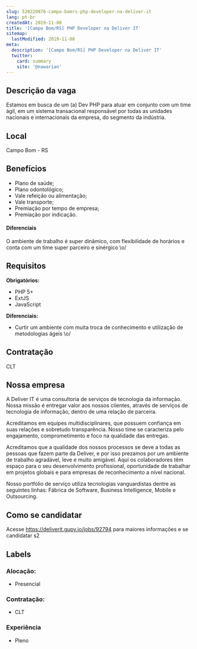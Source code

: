 ```yaml
---
slug: 520220876-campo-bomrs-php-developer-na-deliver-it
lang: pt-br
createdAt: 2019-11-08
title: '[Campo Bom/RS] PHP Developer na Deliver IT'
sitemap:
  lastModified: 2019-11-08
meta:
  description: '[Campo Bom/RS] PHP Developer na Deliver IT'
  twitter:
    card: summary
    site: '@nawarian'
---
```

<!--
==================================================
POR FAVOR, SÓ POSTE SE A VAGA FOR PARA DESENVOLVEDOR(A) PHP!

Não faça distinção de gênero no titulo da vaga.

Use: "PHP Developer" ao invés de "Desenvolvedor PHP" \o/

Exemplo: `[São Paulo/SP] PHP Developer na Nome da Empresa`

Evite fugir do padrão, isso só dá trabalho aos administradores,
pois os títulos são padronizados.
==================================================
-->

## Descrição da vaga

Estamos em busca de um (a) Dev PHP para atuar em conjunto com um time ágil, em um sistema transacional responsável por todas as unidades nacionais e internacionais da empresa, do segmento da indústria.

## Local

Campo Bom - RS

## Benefícios

- Plano de saúde;
- Plano odontológico;
- Vale refeição ou alimentação;
- Vale transporte;
- Premiação por tempo de empresa;
- Premiação por indicação.

#### Diferenciais

O ambiente de trabalho é super dinâmico, com flexibilidade de horários e conta com um time super parceiro e sinérgico \o/

## Requisitos

**Obrigatórios:**

- PHP 5+
- ExtJS
- JavaScript

**Diferenciais:**
- Curtir um ambiente com muita troca de conhecimento e utilização de metodologias ágeis \o/ 

## Contratação

CLT

## Nossa empresa

A Deliver IT é uma consultoria de serviços de tecnologia da informação. Nossa missão é entregar valor aos nossos clientes, através de serviços de tecnologia de informação, dentro de uma relação de parceira.

Acreditamos em equipes multidisciplinares, que possuem confiança em suas relações e sobretudo transparência. Nosso time se caracteriza pelo engajamento, comprometimento e foco na qualidade das entregas.

Acreditamos que a qualidade dos nossos processos se deve a todas as pessoas que fazem parte da Deliver, e por isso prezamos por um ambiente de trabalho agradável, leve e muito amigável. Aqui os colaboradores têm espaço para o seu desenvolvimento profissional, oportunidade de trabalhar em projetos globais e para empresas de reconhecimento a nível nacional.

Nosso portfólio de serviço utiliza tecnologias vanguardistas dentre as seguintes linhas: Fábrica de Software, Business Intelligence, Mobile e Outsourcing.

## Como se candidatar

Acesse https://deliverit.gupy.io/jobs/92794 para maiores informações e se candidatar s2

## Labels

<!-- Escolha abaixo, apague as que não fizerem sentido: -->
### Alocação:
- Presencial

### Contratação:
- CLT

### Experiência
- Pleno
